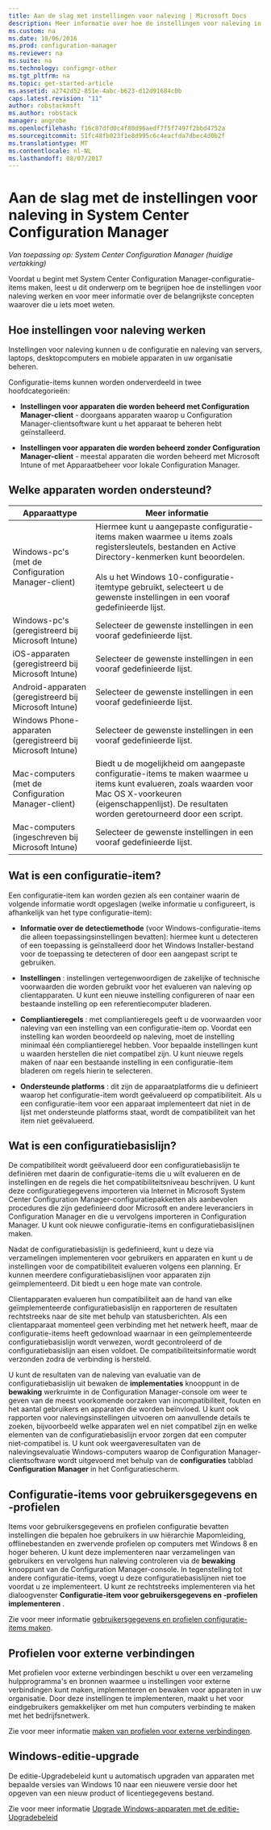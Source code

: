 ```yaml
---
title: Aan de slag met instellingen voor naleving | Microsoft Docs
description: Meer informatie over hoe de instellingen voor naleving in System Center Configuration Manager werken. Ook informatie over de belangrijkste concepten die u nodig hebt.
ms.custom: na
ms.date: 10/06/2016
ms.prod: configuration-manager
ms.reviewer: na
ms.suite: na
ms.technology: configmgr-other
ms.tgt_pltfrm: na
ms.topic: get-started-article
ms.assetid: a2742d52-851e-4abc-b623-d12d91684c0b
caps.latest.revision: "11"
author: robstackmsft
ms.author: robstack
manager: angrobe
ms.openlocfilehash: f16c87dfd0c4f80d96aedf7f5f7497f2bbd4752a
ms.sourcegitcommit: 51fc48fb023f1e8d995c6c4eacfda7dbec4d0b2f
ms.translationtype: MT
ms.contentlocale: nl-NL
ms.lasthandoff: 08/07/2017
---
```

# <a name="get-started-with-compliance-settings-in-system-center-configuration-manager"></a>Aan de slag met de instellingen voor naleving in System Center Configuration Manager

*Van toepassing op: System Center Configuration Manager (huidige vertakking)*

Voordat u begint met System Center Configuration Manager-configuratie-items maken, leest u dit onderwerp om te begrijpen hoe de instellingen voor naleving werken en voor meer informatie over de belangrijkste concepten waarover die u iets moet weten.  

## <a name="how-compliance-settings-works"></a>Hoe instellingen voor naleving werken  
 Instellingen voor naleving kunnen u de configuratie en naleving van servers, laptops, desktopcomputers en mobiele apparaten in uw organisatie beheren.  

 Configuratie-items kunnen worden onderverdeeld in twee hoofdcategorieën:  

-   **Instellingen voor apparaten die worden beheerd met Configuration Manager-client** - doorgaans apparaten waarop u Configuration Manager-clientsoftware kunt u het apparaat te beheren hebt geïnstalleerd.  

-   **Instellingen voor apparaten die worden beheerd zonder Configuration Manager-client** - meestal apparaten die worden beheerd met Microsoft Intune of met Apparaatbeheer voor lokale Configuration Manager.  

## <a name="what-devices-are-supported"></a>Welke apparaten worden ondersteund?  


|Apparaattype|Meer informatie|  
|------------|----------------------|  
|Windows-pc's (met de Configuration Manager-client)|Hiermee kunt u aangepaste configuratie-items maken waarmee u items zoals registersleutels, bestanden en Active Directory-kenmerken kunt beoordelen.<br /><br /> Als u het Windows 10-configuratie-itemtype gebruikt, selecteert u de gewenste instellingen in een vooraf gedefinieerde lijst.|  
|Windows-pc's (geregistreerd bij Microsoft Intune)|Selecteer de gewenste instellingen in een vooraf gedefinieerde lijst.|  
|iOS-apparaten (geregistreerd bij Microsoft Intune)|Selecteer de gewenste instellingen in een vooraf gedefinieerde lijst.|  
|Android-apparaten (geregistreerd bij Microsoft Intune)|Selecteer de gewenste instellingen in een vooraf gedefinieerde lijst.|  
|Windows Phone-apparaten (geregistreerd bij Microsoft Intune)|Selecteer de gewenste instellingen in een vooraf gedefinieerde lijst.|  
|Mac-computers (met de Configuration Manager-client)|Biedt u de mogelijkheid om aangepaste configuratie-items te maken waarmee u items kunt evalueren, zoals waarden voor Mac OS X-voorkeuren (eigenschappenlijst). De resultaten worden geretourneerd door een script.|  
|Mac-computers (ingeschreven bij Microsoft Intune)|Selecteer de gewenste instellingen in een vooraf gedefinieerde lijst.|  

## <a name="what-is-a-configuration-item"></a>Wat is een configuratie-item?  
 Een configuratie-item kan worden gezien als een container waarin de volgende informatie wordt opgeslagen (welke informatie u configureert, is afhankelijk van het type configuratie-item):  

-   **Informatie over de detectiemethode** (voor Windows-configuratie-items die alleen toepassingsinstellingen bevatten): hiermee kunt u detecteren of een toepassing is geïnstalleerd door het Windows Installer-bestand voor de toepassing te detecteren of door een aangepast script te gebruiken.  

-   **Instellingen** : instellingen vertegenwoordigen de zakelijke of technische voorwaarden die worden gebruikt voor het evalueren van naleving op clientapparaten. U kunt een nieuwe instelling configureren of naar een bestaande instelling op een referentiecomputer bladeren.  

-   **Compliantieregels** : met compliantieregels geeft u de voorwaarden voor naleving van een instelling van een configuratie-item op. Voordat een instelling kan worden beoordeeld op naleving, moet de instelling minimaal één compliantieregel hebben. Voor bepaalde instellingen kunt u waarden herstellen die niet compatibel zijn. U kunt nieuwe regels maken of naar een bestaande instelling in een configuratie-item bladeren om regels hierin te selecteren.  

-   **Ondersteunde platforms** : dit zijn de apparaatplatforms die u definieert waarop het configuratie-item wordt geëvalueerd op compatibiliteit. Als u een configuratie-item voor een apparaat implementeert dat niet in de lijst met ondersteunde platforms staat, wordt de compatibiliteit van het item niet geëvalueerd.  

## <a name="what-is-a-configuration-baseline"></a>Wat is een configuratiebasislijn?  
 De compatibiliteit wordt geëvalueerd door een configuratiebasislijn te definiëren met daarin de configuratie-items die u wilt evalueren en de instellingen en de regels die het compatibiliteitsniveau beschrijven. U kunt deze configuratiegegevens importeren via Internet in Microsoft System Center Configuration Manager-configuratiepakketten als aanbevolen procedures die zijn gedefinieerd door Microsoft en andere leveranciers in Configuration Manager en die u vervolgens importeren in Configuration Manager. U kunt ook nieuwe configuratie-items en configuratiebasislijnen maken.  

 Nadat de configuratiebasislijn is gedefinieerd, kunt u deze via verzamelingen implementeren voor gebruikers en apparaten en kunt u de instellingen voor de compatibiliteit evalueren volgens een planning. Er kunnen meerdere configuratiebasislijnen voor apparaten zijn geïmplementeerd. Dit biedt u een hoge mate van controle.  

 Clientapparaten evalueren hun compatibiliteit aan de hand van elke geïmplementeerde configuratiebasislijn en rapporteren de resultaten rechtstreeks naar de site met behulp van statusberichten. Als een clientapparaat momenteel geen verbinding met het netwerk heeft, maar de configuratie-items heeft gedownload waarnaar in een geïmplementeerde configuratiebasislijn wordt verwezen, wordt gecontroleerd of de configuratiebasislijn aan eisen voldoet. De compatibiliteitsinformatie wordt verzonden zodra de verbinding is hersteld.  

 U kunt de resultaten van de naleving van evaluatie van de configuratiebasislijn uit bewaken de **implementaties** knooppunt in de **bewaking** werkruimte in de Configuration Manager-console om weer te geven van de meest voorkomende oorzaken van incompatibiliteit, fouten en het aantal gebruikers en apparaten die worden beïnvloed. U kunt ook rapporten voor nalevingsinstellingen uitvoeren om aanvullende details te zoeken, bijvoorbeeld welke apparaten wel en niet compatibel zijn en welke elementen van de configuratiebasislijn ervoor zorgen dat een computer niet-compatibel is. U kunt ook weergaveresultaten van de nalevingsevaluatie Windows-computers waarop de Configuration Manager-clientsoftware wordt uitgevoerd met behulp van de **configuraties** tabblad **Configuration Manager** in het Configuratiescherm.  

## <a name="user-data-and-profiles-configuration-items"></a>Configuratie-items voor gebruikersgegevens en -profielen  
 Items voor gebruikersgegevens en profielen configuratie bevatten instellingen die bepalen hoe gebruikers in uw hiërarchie Mapomleiding, offlinebestanden en zwervende profielen op computers met Windows 8 en hoger beheren. U kunt deze implementeren naar verzamelingen van gebruikers en vervolgens hun naleving controleren via de **bewaking** knooppunt van de Configuration Manager-console. In tegenstelling tot andere configuratie-items, voegt u deze configuratiebasislijnen niet toe voordat u ze implementeert. U kunt ze rechtstreeks implementeren via het dialoogvenster **Configuratie-item voor gebruikersgegevens en -profielen implementeren** .  

 Zie voor meer informatie [gebruikersgegevens en profielen configuratie-items maken](/sccm/compliance/deploy-use/create-user-data-and-profiles-configuration-items).  

## <a name="remote-connection-profiles"></a>Profielen voor externe verbindingen  
 Met profielen voor externe verbindingen beschikt u over een verzameling hulpprogramma's en bronnen waarmee u instellingen voor externe verbindingen kunt maken, implementeren en bewaken voor apparaten in uw organisatie. Door deze instellingen te implementeren, maakt u het voor eindgebruikers gemakkelijker om met hun computers verbinding te maken met het bedrijfsnetwerk.  

Zie voor meer informatie [maken van profielen voor externe verbindingen](/sccm/compliance/deploy-use/create-remote-connection-profiles).  

## <a name="windows-edition-upgrade"></a>Windows-editie-upgrade
De editie-Upgradebeleid kunt u automatisch upgraden van apparaten met bepaalde versies van Windows 10 naar een nieuwere versie door het opgeven van een nieuw product of licentiegegevens bestand.

Zie voor meer informatie [Upgrade Windows-apparaten met de editie-Upgradebeleid](/sccm/compliance/deploy-use/upgrade-windows-version)
